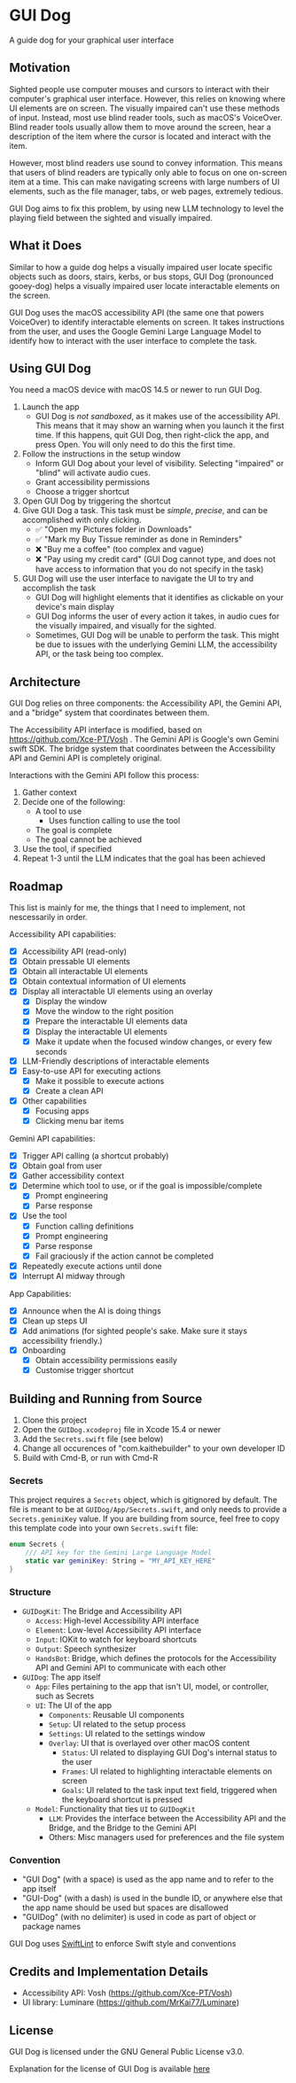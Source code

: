 # GUI Dog
A guide dog for your graphical user interface
 
## Motivation

Sighted people use computer mouses and cursors to interact with their computer's graphical user interface. However, this 
relies on knowing where UI elements are on screen. The visually impaired can't use these methods of input. Instead, most
use blind reader tools, such as macOS's VoiceOver. Blind reader tools usually allow them to move around the screen, hear 
a description of the item where the cursor is located and interact with the item.

However, most blind readers use sound to convey information. This means that users of blind readers are typically only able
to focus on one on-screen item at a time. This can make navigating screens with large numbers of UI elements, such as the
file manager, tabs, or web pages, extremely tedious.

GUI Dog aims to fix this problem, by using new LLM technology to level the playing field between the sighted and visually
impaired.

## What it Does

Similar to how a guide dog helps a visually impaired user locate specific objects such as doors, stairs, kerbs, or bus stops,
GUI Dog (pronounced gooey-dog) helps a visually impaired user locate interactable elements on the screen.

GUI Dog uses the macOS accessibility API (the same one that powers VoiceOver) to identify interactable elements on screen.
It takes instructions from the user, and uses the Google Gemini Large Language Model to identify how to interact with the 
user interface to complete the task.

## Using GUI Dog

You need a macOS device with macOS 14.5 or newer to run GUI Dog.

1. Launch the app
    - GUI Dog is *not sandboxed*, as it makes use of the accessibility API. This means that it may show an warning when you 
    launch it the first time. If this happens, quit GUI Dog, then right-click the app, and press Open. You will only need to 
    do this the first time.
2. Follow the instructions in the setup window
    - Inform GUI Dog about your level of visibility. Selecting "impaired" or "blind" will activate audio cues.
    - Grant accessibility permissions
    - Choose a trigger shortcut
3. Open GUI Dog by triggering the shortcut
4. Give GUI Dog a task. This task must be _simple_, _precise_, and can be accomplished with only clicking.
    - ✅ "Open my Pictures folder in Downloads"
    - ✅ "Mark my Buy Tissue reminder as done in Reminders"
    - ❌ "Buy me a coffee" (too complex and vague)
    - ❌ "Pay using my credit card" (GUI Dog cannot type, and does not have access to information that you do not specify in the task)
5. GUI Dog will use the user interface to navigate the UI to try and accomplish the task
    - GUI Dog will highlight elements that it identifies as clickable on your device's main display
    - GUI Dog informs the user of every action it takes, in audio cues for the visually impaired, and visually for the sighted.
    - Sometimes, GUI Dog will be unable to perform the task. This might be due to issues with the underlying Gemini LLM, the 
    accessibility API, or the task being too complex.

## Architecture

GUI Dog relies on three components: the Accessibility API, the Gemini API, and a "bridge" system that coordinates between them.

The Accessibility API interface is modified, based on https://github.com/Xce-PT/Vosh . The Gemini API is Google's own Gemini 
swift SDK. The bridge system that coordinates between the Accessibility API and Gemini API is completely original.

Interactions with the Gemini API follow this process:
1. Gather context
2. Decide one of the following:
    - A tool to use
        - Uses function calling to use the tool
    - The goal is complete
    - The goal cannot be achieved
3. Use the tool, if specified
3. Repeat 1-3 until the LLM indicates that the goal has been achieved

## Roadmap

This list is mainly for me, the things that I need to implement, not nescessarily in order.

Accessibility API capabilities:
- [x] Accessibility API (read-only)
- [x] Obtain pressable UI elements
- [x] Obtain all interactable UI elements
- [x] Obtain contextual information of UI elements
- [x] Display all interactable UI elements using an overlay
    - [x] Display the window
    - [x] Move the window to the right position
    - [x] Prepare the interactable UI elements data
    - [x] Display the interactable UI elements
    - [x] Make it update when the focused window changes, or every few seconds
- [x] LLM-Friendly descriptions of interactable elements
- [x] Easy-to-use API for executing actions
    - [x] Make it possible to execute actions
    - [x] Create a clean API
- [x] Other capabilities
    - [x] Focusing apps
    - [x] Clicking menu bar items

Gemini API capabilities:
- [x] Trigger API calling (a shortcut probably)
- [x] Obtain goal from user
- [x] Gather accessibility context
- [x] Determine which tool to use, or if the goal is impossible/complete
    - [x] Prompt engineering
    - [x] Parse response
- [x] Use the tool
    - [x] Function calling definitions
    - [x] Prompt engineering
    - [x] Parse response
    - [x] Fail graciously if the action cannot be completed
- [x] Repeatedly execute actions until done
- [x] Interrupt AI midway through

App Capabilities:
- [x] Announce when the AI is doing things
- [x] Clean up steps UI
- [x] Add animations (for sighted people's sake. Make sure it stays accessibility friendly.)
- [x] Onboarding
    - [x] Obtain accessibility permissions easily
    - [x] Customise trigger shortcut

## Building and Running from Source

1. Clone this project
2. Open the `GUIDog.xcodeproj` file in Xcode 15.4 or newer
3. Add the `Secrets.swift` file (see below)
4. Change all occurences of "com.kaithebuilder" to your own developer ID
5. Build with Cmd-B, or run with Cmd-R

### Secrets
This project requires a `Secrets` object, which is gitignored by default. The file is meant to be at
`GUIDog/App/Secrets.swift`, and only needs to provide a `Secrets.geminiKey` value. If you are building
from source, feel free to copy this template code into your own `Secrets.swift` file:

```swift
enum Secrets {
    /// API key for the Gemini Large Language Model
    static var geminiKey: String = "MY_API_KEY_HERE"
}
```

### Structure

- `GUIDogKit`: The Bridge and Accessibility API 
    - `Access`: High-level Accessibility API interface
    - `Element`: Low-level Accessibility API interface
    - `Input`: IOKit to watch for keyboard shortcuts
    - `Output`: Speech synthesizer
    - `HandsBot`: Bridge, which defines the protocols for the Accessibility API and Gemini API to communicate with each other
- `GUIDog`: The app itself
    - `App`: Files pertaining to the app that isn't UI, model, or controller, such as Secrets
    - `UI`: The UI of the app
        - `Components`: Reusable UI components
        - `Setup`: UI related to the setup process
        - `Settings`: UI related to the settings window
        - `Overlay`: UI that is overlayed over other macOS content
            - `Status`: UI related to displaying GUI Dog's internal status to the user
            - `Frames`: UI related to highlighting interactable elements on screen
            - `Goals`: UI related to the task input text field, triggered when the keyboard shortcut is pressed
    - `Model`: Functionality that ties `UI` to `GUIDogKit`
        - `LLM`: Provides the interface between the Accessibility API and the Bridge, and the Bridge to the Gemini API
        - Others: Misc managers used for preferences and the file system

### Convention

- "GUI Dog" (with a space) is used as the app name and to refer to the app itself
- "GUI-Dog" (with a dash) is used in the bundle ID, or anywhere else that the app name should be used but spaces are disallowed
- "GUIDog" (with no delimiter) is used in code as part of object or package names

GUI Dog uses [SwiftLint](https://github.com/realm/SwiftLint/) to enforce Swift style and conventions

## Credits and Implementation Details

- Accessibility API: Vosh (https://github.com/Xce-PT/Vosh)
- UI library: Luminare (https://github.com/MrKai77/Luminare)

## License

GUI Dog is licensed under the GNU General Public License v3.0.

Explanation for the license of GUI Dog is available [here](LICENSE_Explanation.md)
